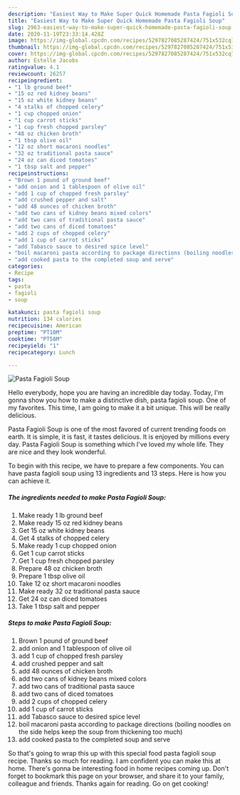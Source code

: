 ```yaml
---
description: "Easiest Way to Make Super Quick Homemade Pasta Fagioli Soup"
title: "Easiest Way to Make Super Quick Homemade Pasta Fagioli Soup"
slug: 2963-easiest-way-to-make-super-quick-homemade-pasta-fagioli-soup
date: 2020-11-19T23:33:14.428Z
image: https://img-global.cpcdn.com/recipes/5297827085287424/751x532cq70/pasta-fagioli-soup-recipe-main-photo.jpg
thumbnail: https://img-global.cpcdn.com/recipes/5297827085287424/751x532cq70/pasta-fagioli-soup-recipe-main-photo.jpg
cover: https://img-global.cpcdn.com/recipes/5297827085287424/751x532cq70/pasta-fagioli-soup-recipe-main-photo.jpg
author: Estelle Jacobs
ratingvalue: 4.1
reviewcount: 26257
recipeingredient:
- "1 lb ground beef"
- "15 oz red kidney beans"
- "15 oz white kidney beans"
- "4 stalks of chopped celery"
- "1 cup chopped onion"
- "1 cup carrot sticks"
- "1 cup fresh chopped parsley"
- "48 oz chicken broth"
- "1 tbsp olive oil"
- "12 oz short macaroni noodles"
- "32 oz traditional pasta sauce"
- "24 oz can diced tomatoes"
- "1 tbsp salt and pepper"
recipeinstructions:
- "Brown 1 pound of ground beef"
- "add onion and 1 tablespoon of olive oil"
- "add 1 cup of chopped fresh parsley"
- "add crushed pepper and salt"
- "add 48 ounces of chicken broth"
- "add two cans of kidney beans mixed colors"
- "add two cans of traditional pasta sauce"
- "add two cans of diced tomatoes"
- "add 2 cups of chopped celery"
- "add 1 cup of carrot sticks"
- "add Tabasco sauce to desired spice level"
- "boil macaroni pasta according to package directions (boiling noodles on the side helps keep the soup from thickening too much)"
- "add cooked pasta to the completed soup and serve"
categories:
- Recipe
tags:
- pasta
- fagioli
- soup

katakunci: pasta fagioli soup 
nutrition: 134 calories
recipecuisine: American
preptime: "PT10M"
cooktime: "PT58M"
recipeyield: "1"
recipecategory: Lunch

---
```



![Pasta Fagioli Soup](https://img-global.cpcdn.com/recipes/5297827085287424/751x532cq70/pasta-fagioli-soup-recipe-main-photo.jpg)

Hello everybody, hope you are having an incredible day today. Today, I'm gonna show you how to make a distinctive dish, pasta fagioli soup. One of my favorites. This time, I am going to make it a bit unique. This will be really delicious.



Pasta Fagioli Soup is one of the most favored of current trending foods on earth. It is simple, it is fast, it tastes delicious. It is enjoyed by millions every day. Pasta Fagioli Soup is something which I've loved my whole life. They are nice and they look wonderful.


To begin with this recipe, we have to prepare a few components. You can have pasta fagioli soup using 13 ingredients and 13 steps. Here is how you can achieve it.

<!--inarticleads1-->

##### The ingredients needed to make Pasta Fagioli Soup:

1. Make ready 1 lb ground beef
1. Make ready 15 oz red kidney beans
1. Get 15 oz white kidney beans
1. Get 4 stalks of chopped celery
1. Make ready 1 cup chopped onion
1. Get 1 cup carrot sticks
1. Get 1 cup fresh chopped parsley
1. Prepare 48 oz chicken broth
1. Prepare 1 tbsp olive oil
1. Take 12 oz short macaroni noodles
1. Make ready 32 oz traditional pasta sauce
1. Get 24 oz can diced tomatoes
1. Take 1 tbsp salt and pepper




<!--inarticleads2-->

##### Steps to make Pasta Fagioli Soup:

1. Brown 1 pound of ground beef
1. add onion and 1 tablespoon of olive oil
1. add 1 cup of chopped fresh parsley
1. add crushed pepper and salt
1. add 48 ounces of chicken broth
1. add two cans of kidney beans mixed colors
1. add two cans of traditional pasta sauce
1. add two cans of diced tomatoes
1. add 2 cups of chopped celery
1. add 1 cup of carrot sticks
1. add Tabasco sauce to desired spice level
1. boil macaroni pasta according to package directions (boiling noodles on the side helps keep the soup from thickening too much)
1. add cooked pasta to the completed soup and serve




So that's going to wrap this up with this special food pasta fagioli soup recipe. Thanks so much for reading. I am confident you can make this at home. There's gonna be interesting food in home recipes coming up. Don't forget to bookmark this page on your browser, and share it to your family, colleague and friends. Thanks again for reading. Go on get cooking!
